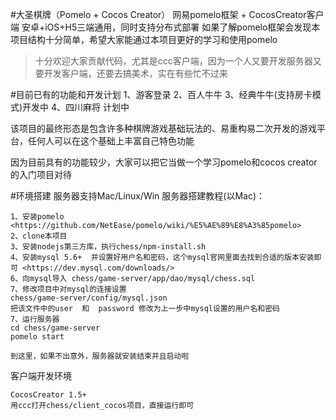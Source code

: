 #大圣棋牌（Pomelo + Cocos Creator）
网易pomelo框架 + CocosCreator客户端
安卓+iOS+H5三端通用，同时支持分布式部署
如果了解pomelo框架会发现本项目结构十分简单，希望大家能通过本项目更好的学习和使用pomelo

>十分欢迎大家贡献代码，尤其是ccc客户端，因为一个人又要开发服务器又要开发客户端，还要去搞美术，实在有些忙不过来

#目前已有的功能和开发计划
1、游客登录
2、百人牛牛
3、经典牛牛(支持房卡模式)开发中
4、四川麻将 计划中

该项目的最终形态是包含许多种棋牌游戏基础玩法的、易重构易二次开发的游戏平台，任何人可以在这个基础上丰富自己特色功能

因为目前具有的功能较少，大家可以把它当做一个学习pomelo和cocos creator的入门项目对待

#环境搭建
服务器支持Mac/Linux/Win
服务器搭建教程(以Mac)：
```
1、安装pomelo <https://github.com/NetEase/pomelo/wiki/%E5%AE%89%E8%A3%85pomelo>
2、clone本项目
3、安装nodejs第三方库，执行chess/npm-install.sh
4、安装mysql 5.6+  并设置好用户名和密码，这个mysql官网里面去找到合适的版本安装即可 <https://dev.mysql.com/downloads/>
6、向mysql导入 chess/game-server/app/dao/mysql/chess.sql
7、修改项目中对mysql的连接设置
chess/game-server/config/mysql.json
把该文件中的user  和  password 修改为上一步中mysql设置的用户名和密码
7、运行服务器
cd chess/game-server
pomelo start

到这里，如果不出意外，服务器就安装结束并且启动啦
```
客户端开发环境
```
CocosCreator 1.5+
用ccc打开chess/client_cocos项目，直接运行即可
```


